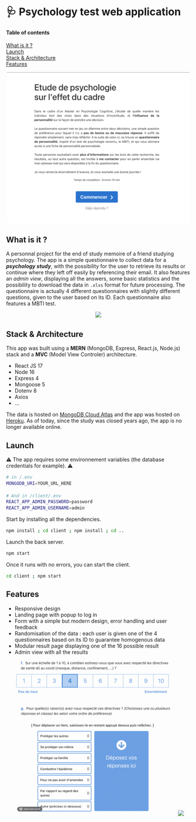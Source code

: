# 🩺 Psychology test web application

#### Table of contents
[What is it ?](#what-is-it-)  
[Launch](#launch)  
[Stack & Architecture](#stack--architecture)  
[Features](#features)

<p align="center"><img src="/assets/screenshot_landing.png" width="500" /></p>

## What is it ?

A personnal project for the end of study memoire of a friend studying psychology. The app is a simple questionnaire to collect data for a **_psychology study_**, with the possibility for the user to retrieve its results or continue where they left off easily by referencing their email. It also features an *admin view*, displaying all the answers, some basic statistics and the possibility to download the data in `.xlxs` format for future processing. The questionnaire is actually 4 different questionnaires with slightly different questions, given to the user based on its ID. Each questionnaire also features a MBTI test.

<p align="center"><img src="/assets/mbti_example.gif" width="500"/></p>


## Stack & Architecture

This app was built using a **MERN** (MongoDB, Express, React.js, Node.js) stack and a **MVC** (Model View Controler) architecture.

- React JS 17
- Node 16
- Express 4
- Mongoose 5
- Dotenv 8
- Axios
- …

The data is hosted on [MongoDB Cloud Atlas](https://www.mongodb.com/cloud/atlas/lp/try4) and the app was hosted on [Heroku](https://www.heroku.com/). As of today, since the study was closed years ago, the app is no longer available online.

## Launch

⚠️ The app requires some environnement variables (the database credentials for example). ⚠️

```bash
# in /.env
MONGODB_URI=YOUR_URL_HERE

# And in /client/.env
REACT_APP_ADMIN_PASSWORD=password
REACT_APP_ADMIN_USERNAME=admin
```

Start by installing all the dependencies.

```bash
npm install ; cd client ; npm install ; cd ..
```

Launch the back server.

```bash
npm start
```

Once it runs with no errors, you can start the client.

```bash
cd client ; npm start
```

## Features

- Responsive design
- Landing page with popup to log in
- Form with a simple but modern design, error handling and user feedback
- Randomisation of the data : each user is given one of the 4 questionnaires based on its ID to guarantee homogenous data
- Modular result page displaying one of the 16 possible result
- Admin view with all the results
<p align="center">
<img src="/assets/drag_drop_example.gif" height="425"/>
<img src="/assets/result_page_example.gif" height="425"/> 
</p>
